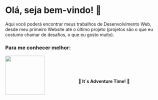 # Olá, seja bem-vindo! :wave: 

Aqui você poderá encontrar meus trabalhos de Desenvolvimento Web, desde meu primeiro Website até o último projeto (projetos são o que eu costumo chamar de desafios, o que eu gosto muito).

### Para me conhecer melhor:

<img src="https://logosmarcas.net/wp-content/uploads/2020/04/Linkedin-Logo.png" href="https://www.linkedin.com/in/edson-matheus-b5a0171ba/" width="125" align="left"/><br>

 #### <br>

 #### <p align="center">:rocket: It´s Adventure Time! :rocket:</p>



